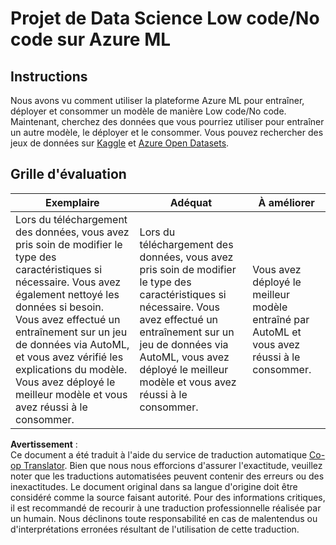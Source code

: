 <!--
CO_OP_TRANSLATOR_METADATA:
{
  "original_hash": "8fdc4a5fd9bc27a8d2ebef995dfbf73f",
  "translation_date": "2025-08-24T13:05:03+00:00",
  "source_file": "5-Data-Science-In-Cloud/18-Low-Code/assignment.md",
  "language_code": "fr"
}
-->
# Projet de Data Science Low code/No code sur Azure ML

## Instructions

Nous avons vu comment utiliser la plateforme Azure ML pour entraîner, déployer et consommer un modèle de manière Low code/No code. Maintenant, cherchez des données que vous pourriez utiliser pour entraîner un autre modèle, le déployer et le consommer. Vous pouvez rechercher des jeux de données sur [Kaggle](https://kaggle.com) et [Azure Open Datasets](https://azure.microsoft.com/services/open-datasets/catalog?WT.mc_id=academic-77958-bethanycheum&ocid=AID3041109).

## Grille d'évaluation

| Exemplaire | Adéquat | À améliorer |
|------------|---------|-------------|
|Lors du téléchargement des données, vous avez pris soin de modifier le type des caractéristiques si nécessaire. Vous avez également nettoyé les données si besoin. Vous avez effectué un entraînement sur un jeu de données via AutoML, et vous avez vérifié les explications du modèle. Vous avez déployé le meilleur modèle et vous avez réussi à le consommer. | Lors du téléchargement des données, vous avez pris soin de modifier le type des caractéristiques si nécessaire. Vous avez effectué un entraînement sur un jeu de données via AutoML, vous avez déployé le meilleur modèle et vous avez réussi à le consommer. | Vous avez déployé le meilleur modèle entraîné par AutoML et vous avez réussi à le consommer. |

**Avertissement** :  
Ce document a été traduit à l'aide du service de traduction automatique [Co-op Translator](https://github.com/Azure/co-op-translator). Bien que nous nous efforcions d'assurer l'exactitude, veuillez noter que les traductions automatisées peuvent contenir des erreurs ou des inexactitudes. Le document original dans sa langue d'origine doit être considéré comme la source faisant autorité. Pour des informations critiques, il est recommandé de recourir à une traduction professionnelle réalisée par un humain. Nous déclinons toute responsabilité en cas de malentendus ou d'interprétations erronées résultant de l'utilisation de cette traduction.
